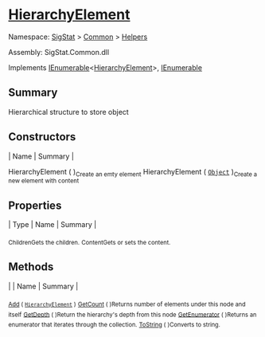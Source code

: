 # [HierarchyElement](./HierarchyElement.md)

Namespace: [SigStat]() > [Common](./../README.md) > [Helpers](./README.md)

Assembly: SigStat.Common.dll

Implements [IEnumerable](https://docs.microsoft.com/en-us/dotnet/api/System.Collections.Generic.IEnumerable-1)\<[HierarchyElement](./HierarchyElement.md)>, [IEnumerable](https://docs.microsoft.com/en-us/dotnet/api/System.Collections.IEnumerable)

## Summary
Hierarchical structure to store object

## Constructors

| Name | Summary | 

HierarchyElement (  )<sub>Create an emty element</sub>
HierarchyElement ( [`Object`](https://docs.microsoft.com/en-us/dotnet/api/System.Object) )<sub>Create a new element with content</sub>


## Properties

| Type | Name | Summary | 

<sub>Children</sub><sub>Gets the children.</sub>
<sub>Content</sub><sub>Gets or sets the content.</sub>


## Methods

|  | Name | Summary | 

<sub>[Add](./Methods/HierarchyElement-100664010.md) ( [`HierarchyElement`](./HierarchyElement.md) )</sub><sub></sub>
<sub>[GetCount](./Methods/HierarchyElement-100664012.md) (  )</sub><sub>Returns number of elements under this node and itself</sub>
<sub>[GetDepth](./Methods/HierarchyElement-100664011.md) (  )</sub><sub>Return the hierarchy's depth from this node</sub>
<sub>[GetEnumerator](./Methods/HierarchyElement-100664014.md) (  )</sub><sub>Returns an enumerator that iterates through the collection.</sub>
<sub>[ToString](./Methods/HierarchyElement-100664013.md) (  )</sub><sub>Converts to string.</sub>


